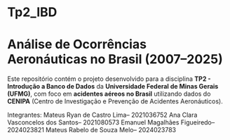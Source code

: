 # Tp2_IBD

# Análise de Ocorrências Aeronáuticas no Brasil (2007–2025)

Este repositório contém o projeto desenvolvido para a disciplina **TP2 - Introdução a Banco de Dados** da **Universidade Federal de Minas Gerais (UFMG)**, com foco em **acidentes aéreos no Brasil** utilizando dados do **CENIPA** (Centro de Investigação e Prevenção de Acidentes Aeronáuticos).

 Integrantes:
 Mateus Ryan de Castro Lima– 2021036752
 Ana Clara Vasconcelos dos Santos– 2021080573
 Emanuel Magalhães Figueiredo– 2024023821
 Mateus Rabelo de Souza Melo– 2024023783
